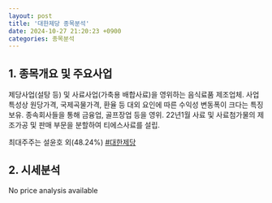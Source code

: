 ```yaml
---
layout: post
title: '대한제당 종목분석'
date: 2024-10-27 21:20:23 +0900
categories: 종목분석
---
```


## 1. 종목개요 및 주요사업

제당사업(설탕 등) 및 사료사업(가축용 배합사료)을 영위하는 음식료품 제조업체. 사업 특성상 원당가격, 국제곡물가격, 환율 등 대외 요인에 따른 수익성 변동폭이 크다는 특징 보유. 종속회사들을 통해 금융업, 골프장업 등을 영위. 22년1월 사료 및 사료첨가물의 제조가공 및 판매 부문을 분할하여 티에스사료를 설립.

최대주주는 설윤호 외(48.24%)
[#대한제당](#)

## 2. 시세분석

No price analysis available

